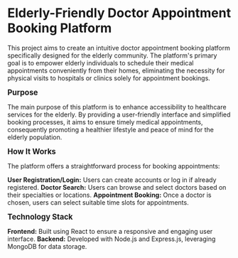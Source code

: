 # **Elderly-Friendly Doctor Appointment Booking Platform**


This project aims to create an intuitive doctor appointment booking platform specifically designed for the elderly community. The platform's primary goal is to empower elderly individuals to schedule their medical appointments conveniently from their homes, eliminating the necessity for physical visits to hospitals or clinics solely for appointment bookings.

<span style="font-size: larger;">**Purpose**</span>

The main purpose of this platform is to enhance accessibility to healthcare services for the elderly. By providing a user-friendly interface and simplified booking processes, it aims to ensure timely medical appointments, consequently promoting a healthier lifestyle and peace of mind for the elderly population.

<span style="font-size: larger;">**How It Works**</span>

The platform offers a straightforward process for booking appointments:

**User Registration/Login:** Users can create accounts or log in if already registered.
**Doctor Search:** Users can browse and select doctors based on their specialties or locations.
**Appointment Booking:** Once a doctor is chosen, users can select suitable time slots for appointments.

<span style="font-size: larger;">**Technology Stack**</span>

**Frontend:** Built using React to ensure a responsive and engaging user interface.
**Backend:** Developed with Node.js and Express.js, leveraging MongoDB for data storage.
